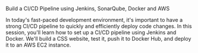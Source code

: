 Build a CI/CD Pipeline using Jenkins, SonarQube, Docker and AWS

In today's fast-paced development environment, it's important to have a strong CI/CD pipeline to quickly and efficiently deploy code changes. In this session, you'll learn how to set up a CI/CD pipeline using Jenkins and Docker. We'll build a CSS website, test it, push it to Docker Hub, and deploy it to an AWS EC2 instance.
